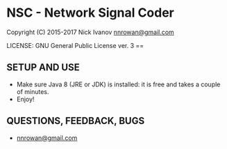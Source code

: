 # NSC - Network Signal Coder
Copyright (C) 2015-2017 Nick Ivanov <nnrowan@gmail.com>

LICENSE: GNU General Public License ver. 3 ==

## SETUP AND USE
* Make sure Java 8 (JRE or JDK) is installed: it is free and takes a couple of minutes.
* Enjoy!

## QUESTIONS, FEEDBACK, BUGS
* nnrowan@gmail.com